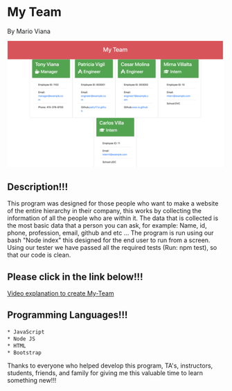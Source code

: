 # My Team
By Mario Viana

![](src/assets/image/mockupMyTeam.png)

## Description!!!

This program was designed for those people who want to make a website of the entire hierarchy in their company, this works by collecting the information of all the people who are within it. The data that is collected is the most basic data that a person you can  ask, for example: Name, id, phone, profession, email, github and etc ... The program is run using our bash "Node index" this designed for the end user to run from a screen. Using our tester we have passed all the required tests (Run: npm test), so that our code is clean.

## Please click in the link below!!!
[Video explanation to create My-Team](https://drive.google.com/file/d/1vsyaw_q_D0LdXypWUjm_mr_VaGrVUMdu/view)

## Programming Languages!!!

    * JavaScript
    * Node JS
    * HTML
    * Bootstrap








Thanks to everyone who helped develop this program, TA's, instructors, students, friends, and family for giving me this valuable time to learn something new!!!
